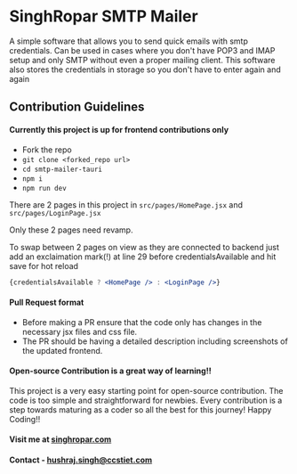 # SinghRopar SMTP Mailer

A simple software that allows you to send quick emails with smtp credentials. Can be used in cases where you don't have POP3 and IMAP setup and only SMTP without even a proper mailing client. This software also stores the credentials in storage so you don't have to enter again and again

## Contribution Guidelines

#### Currently this project is up for frontend contributions only
- Fork the repo
- ```git clone <forked_repo url>```
- ```cd smtp-mailer-tauri```
- ```npm i```
- ```npm run dev```

There are 2 pages in this project in ```src/pages/HomePage.jsx``` and ```src/pages/LoginPage.jsx```

Only these 2 pages need revamp.

To swap between 2 pages on view as they are connected to backend just add an exclaimation mark(!) at line 29 before credentialsAvailable and hit save for hot reload
```jsx
{credentialsAvailable ? <HomePage /> : <LoginPage />}
```
#### Pull Request format
- Before making a PR ensure that the code only has changes in the necessary jsx files and css file.
- The PR should be having a detailed description including screenshots of the updated frontend.

#### Open-source Contribution is a great way of learning!!
This project is a very easy starting point for open-source contribution. The code is too simple and straightforward for newbies. Every contribution is a step towards maturing as a coder so all the best for this journey! Happy Coding!!

#### Visit me at <a href="https://singhropar.com">singhropar.com</a>
#### Contact - hushraj.singh@ccstiet.com
